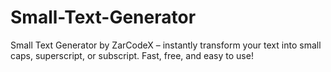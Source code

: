 # Small-Text-Generator
Small Text Generator by ZarCodeX – instantly transform your text into small caps, superscript, or subscript. Fast, free, and easy to use!
